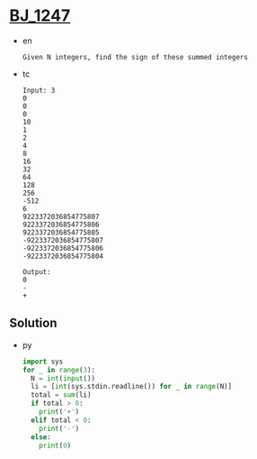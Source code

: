 # [BJ_1247](https://acmicpc.net/problem/1247)

* en

  ```en
  Given N integers, find the sign of these summed integers
  ```

* tc

  ```tc
  Input: 3
  0
  0
  0
  10
  1
  2
  4
  8
  16
  32
  64
  128
  256
  -512
  6
  9223372036854775807
  9223372036854775806
  9223372036854775805
  -9223372036854775807
  -9223372036854775806
  -9223372036854775804

  Output:
  0
  -
  +
  ```

## Solution

* py

  ```py
  import sys
  for _ in range(3):
    N = int(input())
    li = [int(sys.stdin.readline()) for _ in range(N)]
    total = sum(li)
    if total > 0:
      print('+')
    elif total < 0:
      print('-')
    else:
      print(0)
  ```
